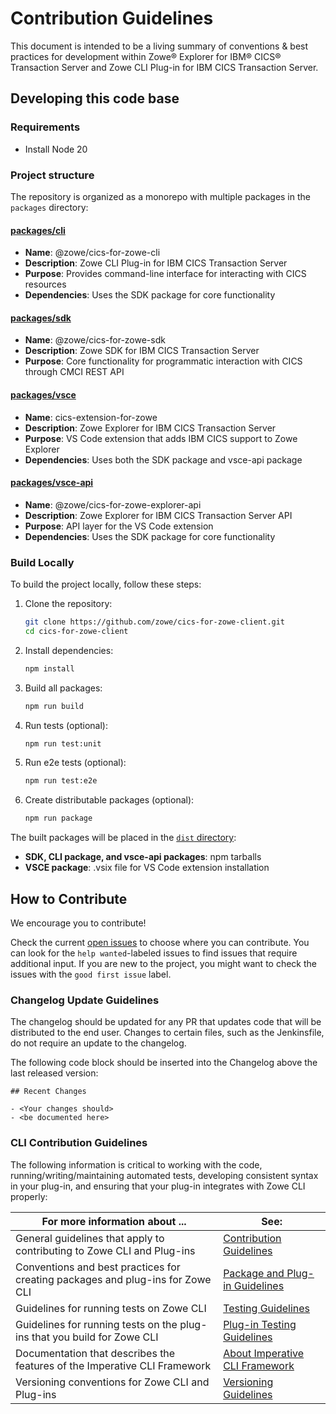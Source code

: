 # Contribution Guidelines

This document is intended to be a living summary of conventions & best practices for development within Zowe&reg; Explorer for IBM&reg; CICS&reg; Transaction Server and Zowe CLI Plug-in for IBM CICS Transaction Server.

## Developing this code base

### Requirements

- Install Node 20

### Project structure

The repository is organized as a monorepo with multiple packages in the `packages` directory:

#### [packages/cli](packages/cli/README.md)

- **Name**: @zowe/cics-for-zowe-cli
- **Description**: Zowe CLI Plug-in for IBM CICS Transaction Server
- **Purpose**: Provides command-line interface for interacting with CICS resources
- **Dependencies**: Uses the SDK package for core functionality

#### [packages/sdk](packages/sdk/README.md)

- **Name**: @zowe/cics-for-zowe-sdk
- **Description**: Zowe SDK for IBM CICS Transaction Server
- **Purpose**: Core functionality for programmatic interaction with CICS through CMCI REST API

#### [packages/vsce](packages/vsce/README.md)

- **Name**: cics-extension-for-zowe
- **Description**: Zowe Explorer for IBM CICS Transaction Server
- **Purpose**: VS Code extension that adds IBM CICS support to Zowe Explorer
- **Dependencies**: Uses both the SDK package and vsce-api package

#### [packages/vsce-api](packages/vsce-api/README.md)

- **Name**: @zowe/cics-for-zowe-explorer-api
- **Description**: Zowe Explorer for IBM CICS Transaction Server API
- **Purpose**: API layer for the VS Code extension
- **Dependencies**: Uses the SDK package for core functionality

### Build Locally

To build the project locally, follow these steps:

1. Clone the repository:

   ```bash
   git clone https://github.com/zowe/cics-for-zowe-client.git
   cd cics-for-zowe-client
   ```

2. Install dependencies:

   ```bash
   npm install
   ```

3. Build all packages:

   ```bash
   npm run build
   ```

4. Run tests (optional):

   ```bash
   npm run test:unit
   ```

5. Run e2e tests (optional):

   ```bash
   npm run test:e2e
   ```

6. Create distributable packages (optional):
   ```bash
   npm run package
   ```

The built packages will be placed in the [`dist` directory](dist):

- **SDK, CLI package, and vsce-api packages**: npm tarballs
- **VSCE package**: .vsix file for VS Code extension installation

## How to Contribute

We encourage you to contribute!

Check the current [open issues](https://github.com/zowe/cics-for-zowe-client/issues) to choose where you can contribute. You can look for the `help wanted`-labeled issues to find issues that require additional input. If you are new to the project, you might want to check the issues with the `good first issue` label.

### Changelog Update Guidelines

The changelog should be updated for any PR that updates code that will be distributed to the end user. Changes to certain files, such as the Jenkinsfile, do not require an update to the changelog.

The following code block should be inserted into the Changelog above the last released version:

```
## Recent Changes

- <Your changes should>
- <be documented here>
```

### CLI Contribution Guidelines

The following information is critical to working with the code, running/writing/maintaining automated tests, developing consistent syntax in your plug-in, and ensuring that your plug-in integrates with Zowe CLI properly:

| For more information about ...                                                 | See:                                                                                                               |
| ------------------------------------------------------------------------------ | ------------------------------------------------------------------------------------------------------------------ |
| General guidelines that apply to contributing to Zowe CLI and Plug-ins         | [Contribution Guidelines](https://github.com/zowe/zowe-cli/blob/master/CONTRIBUTING.md)                            |
| Conventions and best practices for creating packages and plug-ins for Zowe CLI | [Package and Plug-in Guidelines](https://github.com/zowe/zowe-cli/blob/master/docs/PackagesAndPluginGuidelines.md) |
| Guidelines for running tests on Zowe CLI                                       | [Testing Guidelines](https://github.com/zowe/zowe-cli/blob/master/docs/TESTING.md)                                 |
| Guidelines for running tests on the plug-ins that you build for Zowe CLI       | [Plug-in Testing Guidelines](https://github.com/zowe/zowe-cli/blob/master/docs/PluginTESTINGGuidelines.md)         |
| Documentation that describes the features of the Imperative CLI Framework      | [About Imperative CLI Framework](https://github.com/zowe/zowe-cli/wiki)                                            |
| Versioning conventions for Zowe CLI and Plug-ins                               | [Versioning Guidelines](https://github.com/zowe/zowe-cli/blob/master/docs/MaintainerVersioning.md)                 |
